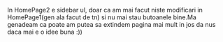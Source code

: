 In HomePage2 e sidebar ul, doar ca am mai facut niste modificari in HomePage1(gen ala facut de tn) si nu mai stau butoanele bine.Ma genadeam ca poate am putea sa extindem pagina mai mult in jos da nus daca mai e o idee buna :))
